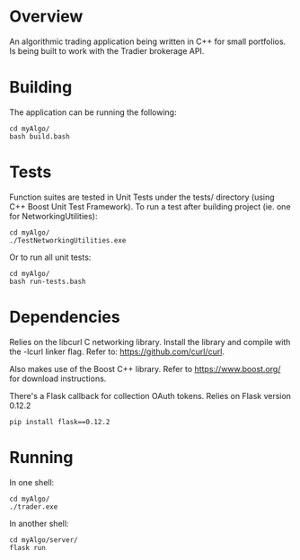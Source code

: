 # Overview
An algorithmic trading application being written in C++ for small portfolios.
Is being built to work with the Tradier brokerage API.

# Building
The application can be running the following:
```
cd myAlgo/
bash build.bash
```

# Tests
Function suites are tested in Unit Tests under the tests/ directory (using C++ Boost Unit Test Framework).
To run a test after building project (ie. one for NetworkingUtilities):
```
cd myAlgo/
./TestNetworkingUtilities.exe
```
Or to run all unit tests:
```
cd myAlgo/
bash run-tests.bash
```

# Dependencies
Relies on the libcurl C networking library.
Install the library and compile with the -lcurl linker flag.
Refer to: https://github.com/curl/curl.

Also makes use of the Boost C++ library.
Refer to https://www.boost.org/ for download instructions.

There's a Flask callback for collection OAuth tokens.
Relies on Flask version 0.12.2
```
pip install flask==0.12.2
```

# Running
In one shell:
```
cd myAlgo/
./trader.exe
```
In another shell:
```
cd myAlgo/server/
flask run
```
